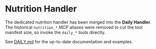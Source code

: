 # Nutrition Handler

The dedicated nutrition handler has been merged into the **Daily Handler**. The historical `nutrition_*` MCP aliases were removed to cut the tool manifest size, so invoke the `daily_*` tools directly.

See [DAILY.md](./DAILY.md) for the up-to-date documentation and examples.
